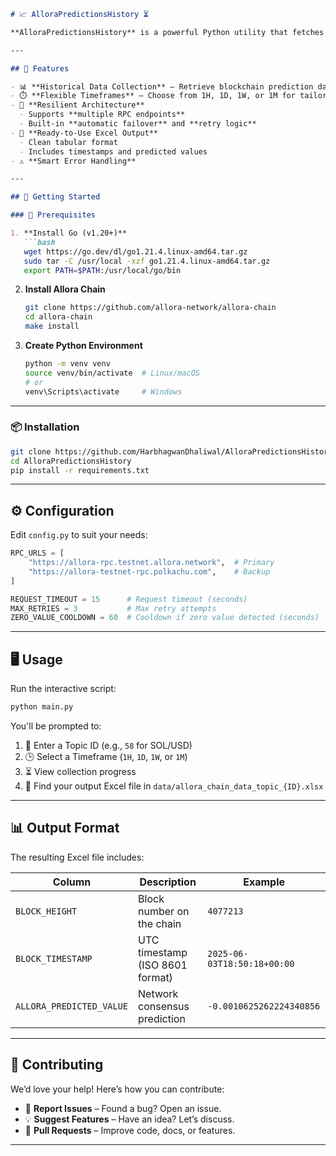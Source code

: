 ````markdown
# 📈 AlloraPredictionsHistory ⏳

**AlloraPredictionsHistory** is a powerful Python utility that fetches historical prediction data from the [Allora Network](https://allora.network/) blockchain. It enables data scientists and researchers to analyze trends, backtest custom strategies, and export prediction data to Excel format effortlessly.

---

## 🌟 Features

- 📊 **Historical Data Collection** – Retrieve blockchain prediction data by topic ID.
- ⏱️ **Flexible Timeframes** – Choose from 1H, 1D, 1W, or 1M for tailored analysis.
- 🔁 **Resilient Architecture**
  - Supports **multiple RPC endpoints**
  - Built-in **automatic failover** and **retry logic**
- 📂 **Ready-to-Use Excel Output**
  - Clean tabular format
  - Includes timestamps and predicted values
- ⚠️ **Smart Error Handling**

---

## 🚀 Getting Started

### 🧰 Prerequisites

1. **Install Go (v1.20+)**
   ```bash
   wget https://go.dev/dl/go1.21.4.linux-amd64.tar.gz
   sudo tar -C /usr/local -xzf go1.21.4.linux-amd64.tar.gz
   export PATH=$PATH:/usr/local/go/bin
````

2. **Install Allora Chain**

   ```bash
   git clone https://github.com/allora-network/allora-chain
   cd allora-chain
   make install
   ```

3. **Create Python Environment**

   ```bash
   python -m venv venv
   source venv/bin/activate  # Linux/macOS
   # or
   venv\Scripts\activate     # Windows
   ```

---

### 📦 Installation

```bash
git clone https://github.com/HarbhagwanDhaliwal/AlloraPredictionsHistory.git
cd AlloraPredictionsHistory
pip install -r requirements.txt
```

---

## ⚙️ Configuration

Edit `config.py` to suit your needs:

```python
RPC_URLS = [
    "https://allora-rpc.testnet.allora.network",  # Primary
    "https://allora-testnet-rpc.polkachu.com",    # Backup
]

REQUEST_TIMEOUT = 15      # Request timeout (seconds)
MAX_RETRIES = 3           # Max retry attempts
ZERO_VALUE_COOLDOWN = 60  # Cooldown if zero value detected (seconds)
```

---

## 🖥️ Usage

Run the interactive script:

```bash
python main.py
```

You'll be prompted to:

1. 🔢 Enter a Topic ID (e.g., `58` for SOL/USD)
2. 🕒 Select a Timeframe (`1H`, `1D`, `1W`, or `1M`)
3. ⏳ View collection progress
4. 📁 Find your output Excel file in `data/allora_chain_data_topic_{ID}.xlsx`

---

## 📊 Output Format

The resulting Excel file includes:

| Column                   | Description                     | Example                     |
| ------------------------ | ------------------------------- | --------------------------- |
| `BLOCK_HEIGHT`           | Block number on the chain       | `4077213`                   |
| `BLOCK_TIMESTAMP`        | UTC timestamp (ISO 8601 format) | `2025-06-03T18:50:18+00:00` |
| `ALLORA_PREDICTED_VALUE` | Network consensus prediction    | `-0.0010625262224340856`    |

---

## 🤝 Contributing

We’d love your help! Here’s how you can contribute:

* 🐞 **Report Issues** – Found a bug? Open an issue.
* 💡 **Suggest Features** – Have an idea? Let’s discuss.
* 🔧 **Pull Requests** – Improve code, docs, or features.

---
